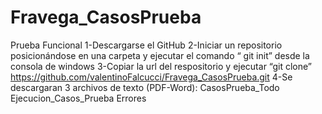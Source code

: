 # Fravega_CasosPrueba
Prueba Funcional
1-Descargarse el GitHub
2-Iniciar un repositorio  posicionándose en una carpeta y ejecutar el comando “ git init” desde la consola de windows
3-Copiar la url del respositorio y ejecutar “git clone”
https://github.com/valentinoFalcucci/Fravega_CasosPrueba.git
4-Se descargaran 3 archivos de texto (PDF-Word): 
CasosPrueba_Todo
Ejecucion_Casos_Prueba
Errores

